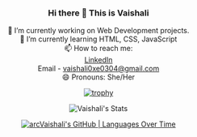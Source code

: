 <div align = "center"> 
  
### Hi there 👋 This is Vaishali 
 🔭 I’m currently working on Web Development projects. <br>
 🌱 I’m currently learning HTML, CSS, JavaScript <br>
 📫 How to reach me: <br>
      [LinkedIn](https://www.linkedin.com/in/vaishali-p-97326221b/) <br>
      Email - vaishali0xe0304@gmail.com <br>
 😄 Pronouns: She/Her <br>
  
[![trophy](https://github-profile-trophy.vercel.app/?username=ryo-ma&column=4)](https://github.com/ryo-ma/github-profile-trophy)

![Vaishali's Stats](https://github-readme-stats.vercel.app/api?username=arcVaishali&show_icons=true)

[![arcVaishali's GitHub | Languages Over Time](https://stats.quine.sh/arcVaishali/languages-over-time?theme=light)](https://quine.sh)

</div>

<!--
**arcVaishali/arcVaishali** is a ✨ _special_ ✨ repository because its `README.md` (this file) appears on your GitHub profile.

Here are some ideas to get you started:

- 🔭 I’m currently working on ...
- 🌱 I’m currently learning ...
- 👯 I’m looking to collaborate on ...
- 🤔 I’m looking for help with ...
- 💬 Ask me about ...
- 📫 How to reach me: ...
- 😄 Pronouns: ...
- ⚡ Fun fact: ...
-->
